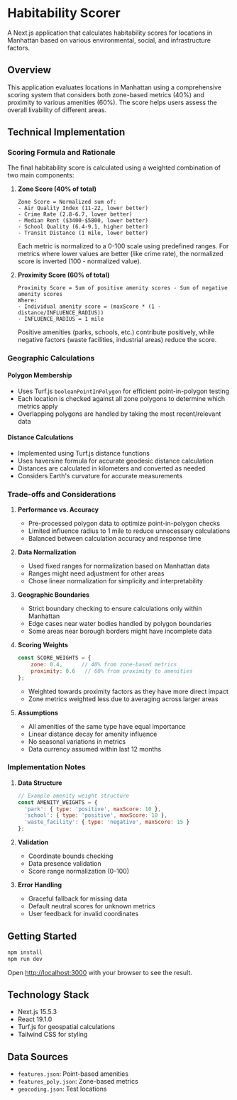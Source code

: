 # Habitability Scorer

A Next.js application that calculates habitability scores for locations in Manhattan based on various environmental, social, and infrastructure factors.

## Overview

This application evaluates locations in Manhattan using a comprehensive scoring system that considers both zone-based metrics (40%) and proximity to various amenities (60%). The score helps users assess the overall livability of different areas.

## Technical Implementation

### Scoring Formula and Rationale

The final habitability score is calculated using a weighted combination of two main components:

1. **Zone Score (40% of total)**
   ```
   Zone Score = Normalized sum of:
   - Air Quality Index (11-22, lower better)
   - Crime Rate (2.8-6.7, lower better)
   - Median Rent ($3400-$5800, lower better)
   - School Quality (6.4-9.1, higher better)
   - Transit Distance (1 mile, lower better)
   ```

   Each metric is normalized to a 0-100 scale using predefined ranges. For metrics where lower values are better (like crime rate), the normalized score is inverted (100 - normalized value).

2. **Proximity Score (60% of total)**
   ```
   Proximity Score = Sum of positive amenity scores - Sum of negative amenity scores
   Where:
   - Individual amenity score = (maxScore * (1 - distance/INFLUENCE_RADIUS))
   - INFLUENCE_RADIUS = 1 mile
   ```

   Positive amenities (parks, schools, etc.) contribute positively, while negative factors (waste facilities, industrial areas) reduce the score.

### Geographic Calculations

#### Polygon Membership
- Uses Turf.js `booleanPointInPolygon` for efficient point-in-polygon testing
- Each location is checked against all zone polygons to determine which metrics apply
- Overlapping polygons are handled by taking the most recent/relevant data

#### Distance Calculations
- Implemented using Turf.js distance functions
- Uses haversine formula for accurate geodesic distance calculation
- Distances are calculated in kilometers and converted as needed
- Considers Earth's curvature for accurate measurements

### Trade-offs and Considerations

1. **Performance vs. Accuracy**
   - Pre-processed polygon data to optimize point-in-polygon checks
   - Limited influence radius to 1 mile to reduce unnecessary calculations
   - Balanced between calculation accuracy and response time

2. **Data Normalization**
   - Used fixed ranges for normalization based on Manhattan data
   - Ranges might need adjustment for other areas
   - Chose linear normalization for simplicity and interpretability

3. **Geographic Boundaries**
   - Strict boundary checking to ensure calculations only within Manhattan
   - Edge cases near water bodies handled by polygon boundaries
   - Some areas near borough borders might have incomplete data

4. **Scoring Weights**
   ```javascript
   const SCORE_WEIGHTS = {
       zone: 0.4,      // 40% from zone-based metrics
       proximity: 0.6   // 60% from proximity to amenities
   };
   ```
   - Weighted towards proximity factors as they have more direct impact
   - Zone metrics weighted less due to averaging across larger areas

5. **Assumptions**
   - All amenities of the same type have equal importance
   - Linear distance decay for amenity influence
   - No seasonal variations in metrics
   - Data currency assumed within last 12 months

### Implementation Notes

1. **Data Structure**
   ```javascript
   // Example amenity weight structure
   const AMENITY_WEIGHTS = {
     'park': { type: 'positive', maxScore: 10 },
     'school': { type: 'positive', maxScore: 10 },
     'waste_facility': { type: 'negative', maxScore: 15 }
   };
   ```

2. **Validation**
   - Coordinate bounds checking
   - Data presence validation
   - Score range normalization (0-100)

3. **Error Handling**
   - Graceful fallback for missing data
   - Default neutral scores for unknown metrics
   - User feedback for invalid coordinates

## Getting Started

```bash
npm install
npm run dev
```

Open [http://localhost:3000](http://localhost:3000) with your browser to see the result.

## Technology Stack

- Next.js 15.5.3
- React 19.1.0
- Turf.js for geospatial calculations
- Tailwind CSS for styling

## Data Sources

- `features.json`: Point-based amenities
- `features_poly.json`: Zone-based metrics
- `geocoding.json`: Test locations

